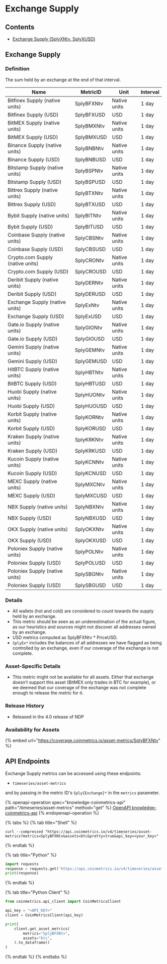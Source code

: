 # Exchange Supply

## Contents

* [Exchange Supply (SplyXNtv, SplyXUSD)](exchange-supply.md#splyex)

## Exchange Supply <a href="#splyex" id="splyex"></a>

### Definition

The sum held by an exchange at the end of that interval.

| Name                             | MetricID   | Unit         | Interval |
| -------------------------------- | ---------- | ------------ | -------- |
| Bitfinex Supply (native units)   | SplyBFXNtv | Native units | 1 day    |
| Bitfinex Supply (USD)            | SplyBFXUSD | USD          | 1 day    |
| BitMEX Supply (native units)     | SplyBMXNtv | Native units | 1 day    |
| BitMEX Supply (USD)              | SplyBMXUSD | USD          | 1 day    |
| Binance Supply (native units)    | SplyBNBNtv | Native units | 1 day    |
| Binance Supply (USD)             | SplyBNBUSD | USD          | 1 day    |
| Bitstamp Supply (native units)   | SplyBSPNtv | Native units | 1 day    |
| Bitstamp Supply (USD)            | SplyBSPUSD | USD          | 1 day    |
| Bittrex Supply (native units)    | SplyBTXNtv | Native units | 1 day    |
| Bittrex Supply (USD)             | SplyBTXUSD | USD          | 1 day    |
| Bybit Supply (native units)      | SplyBITNtv | Native units | 1 day    |
| Bybit Supply (USD)               | SplyBITUSD | USD          | 1 day    |
| Coinbase Supply (native units)   | SplyCBSNtv | Native units | 1 day    |
| Coinbase Supply (USD)            | SplyCBSUSD | USD          | 1 day    |
| Crypto.com Supply (native units) | SplyCRONtv | Native units | 1 day    |
| Crypto.com Supply (USD)          | SplyCROUSD | USD          | 1 day    |
| Deribit Supply (native units)    | SplyDERNtv | Native units | 1 day    |
| Deribit Supply (USD)             | SplyDERUSD | USD          | 1 day    |
| Exchange Supply (native units)   | SplyExNtv  | Native units | 1 day    |
| Exchange Supply (USD)            | SplyExUSD  | USD          | 1 day    |
| Gate.io Supply (native units)    | SplyGIONtv | Native units | 1 day    |
| Gate.io Supply (USD)             | SplyGIOUSD | USD          | 1 day    |
| Gemini Supply (native units)     | SplyGEMNtv | Native units | 1 day    |
| Gemini Supply (USD)              | SplyGEMUSD | USD          | 1 day    |
| HitBTC Supply (native units)     | SplyHBTNtv | Native units | 1 day    |
| BitBTC Supply (USD)              | SplyHBTUSD | USD          | 1 day    |
| Huobi Supply (native units)      | SplyHUONtv | Native units | 1 day    |
| Huobi Supply (USD)               | SplyHUOUSD | USD          | 1 day    |
| Korbit Supply (native units)     | SplyKORNtv | Native units | 1 day    |
| Korbit Supply (USD)              | SplyKORUSD | USD          | 1 day    |
| Kraken Supply (native units)     | SplyKRKNtv | Native units | 1 day    |
| Kraken Supply (USD)              | SplyKRKUSD | USD          | 1 day    |
| Kucoin Supply (native units)     | SplyKCNNtv | Native units | 1 day    |
| Kucoin Supply (USD)              | SplyKCNUSD | USD          | 1 day    |
| MEXC Supply (native units)       | SplyMXCNtv | Native units | 1 day    |
| MEXC Supply (USD)                | SplyMXCUSD | USD          | 1 day    |
| NBX Supply (native units)        | SplyNBXNtv | Native units | 1 day    |
| NBX Supply (USD)                 | SplyNBXUSD | USD          | 1 day    |
| OKX Supply (native units)        | SplyOKXNtv | Native units | 1 day    |
| OKX Supply (USD)                 | SplyOKXUSD | USD          | 1 day    |
| Poloniex Supply (native units)   | SplyPOLNtv | Native units | 1 day    |
| Poloniex Supply (USD)            | SplyPOLUSD | USD          | 1 day    |
| Poloniex Supply (native units)   | SplySBGNtv | Native units | 1 day    |
| Poloniex Supply (USD)            | SplySBGUSD | USD          | 1 day    |

### Details

* All wallets (hot and cold) are considered to count towards the supply held by an exchange.
* This metric should be seen as an underestimation of the actual figure, as our heuristics and sources might not discover all addresses owned by an exchange.
* USD metrics computed as SplyBFXNtv \* PriceUSD.
* `SplyEx*` includes the balances of all addresses we have flagged as being controlled by an exchange, even if our coverage of the exchange is not complete.

### Asset-Specific Details

* This metric might not be available for all assets. Either that exchange doesn’t support this asset (BitMEX only trades in BTC for example), or we deemed that our coverage of the exchange was not complete enough to release the metric for it.

### Release History

* Released in the 4.0 release of NDP

### Availability for Assets

{% embed url="https://coverage.coinmetrics.io/asset-metrics/SplyBFXNtv" %}

## API Endpoints

Exchange Supply metrics can be accessed using these endpoints:

* `timeseries/asset-metrics`

and by passing in the metric ID's `Sply{Exchange}*` in the `metrics` parameter.

{% openapi-operation spec="knowledge-coinmetrics-api" path="/timeseries/asset-metrics" method="get" %}
[OpenAPI knowledge-coinmetrics-api](https://gitbook-x-prod-openapi.4401d86825a13bf607936cc3a9f3897a.r2.cloudflarestorage.com/raw/08e54b073fe224876d70fb093dff66c7f1921316515e8f46ff1b7a4836f20780.json?X-Amz-Algorithm=AWS4-HMAC-SHA256&X-Amz-Content-Sha256=UNSIGNED-PAYLOAD&X-Amz-Credential=dce48141f43c0191a2ad043a6888781c%2F20250725%2Fauto%2Fs3%2Faws4_request&X-Amz-Date=20250725T204414Z&X-Amz-Expires=172800&X-Amz-Signature=4f276cdbbe6e6a74330d81207f3b5964dda3faf8fd52501440d533444f0f0a4c&X-Amz-SignedHeaders=host&x-amz-checksum-mode=ENABLED&x-id=GetObject)
{% endopenapi-operation %}

{% tabs %}
{% tab title="Shell" %}
```shell
curl --compressed "https://api.coinmetrics.io/v4/timeseries/asset-metrics?metrics=SplyBFXNtv&assets=btc&pretty=true&api_key=<your_key>"
```
{% endtab %}

{% tab title="Python" %}
```python
import requests
response = requests.get('https://api.coinmetrics.io/v4/timeseries/asset-metrics?metrics=SplyBFXNtv&assets=btc&pretty=true&api_key=<your_key>').json()
print(response)
```
{% endtab %}

{% tab title="Python Client" %}
```python
from coinmetrics.api_client import CoinMetricsClient

api_key = "<API_KEY>"
client = CoinMetricsClient(api_key)

print(
    client.get_asset_metrics(
        metrics="SplyBFXNtv", 
        assets="btc",
    ).to_dataframe()
)
```
{% endtab %}
{% endtabs %}
